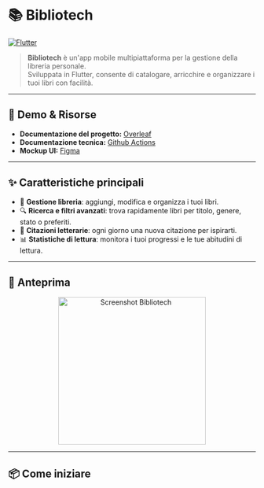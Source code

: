 # 📚 Bibliotech

[![Flutter](https://img.shields.io/badge/flutter-v3.19.6-blue?logo=flutter)](https://flutter.dev/)

> **Bibliotech** è un'app mobile multipiattaforma per la gestione della libreria personale.  
> Sviluppata in Flutter, consente di catalogare, arricchire e organizzare i tuoi libri con facilità.

---

## 🚀 Demo & Risorse

- **Documentazione del progetto:** [Overleaf](https://www.overleaf.com/read/ryzhknrbptmc#f3aa6c)
- **Documentazione tecnica:** [Github Actions](https://emanueletocci.github.io/Bibliotech/)
- **Mockup UI:** [Figma](https://www.figma.com/design/QSPCMmoPRzGiIP1bdn78C8/Mobile-Programming?node-id=0-1&t=kzEEztlGSt7d5SN1-1)

---

## ✨ Caratteristiche principali

- 📖 **Gestione libreria**: aggiungi, modifica e organizza i tuoi libri.
- 🔍 **Ricerca e filtri avanzati**: trova rapidamente libri per titolo, genere, stato o preferiti.
- 💬 **Citazioni letterarie**: ogni giorno una nuova citazione per ispirarti.
- 📊 **Statistiche di lettura**: monitora i tuoi progressi e le tue abitudini di lettura.


---

## 📱 Anteprima

<p align="center">
  <img src="assets/images/mockups/Aggiungi%20libro.jpg" alt="Screenshot Bibliotech" width="300"/>
</p>

---


## 📦 Come iniziare

